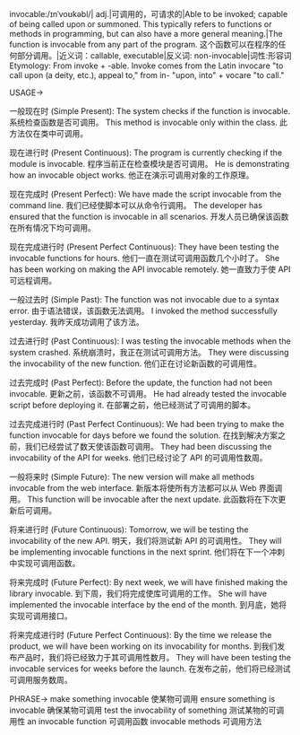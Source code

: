 invocable:/ɪnˈvoʊkəbl/| adj.|可调用的，可请求的|Able to be invoked; capable of being called upon or summoned.  This typically refers to functions or methods in programming, but can also have a more general meaning.|The function is invocable from any part of the program.  这个函数可以在程序的任何部分调用。|近义词：callable, executable|反义词: non-invocable|词性:形容词
Etymology: From invoke + -able.  Invoke comes from the Latin invocare "to call upon (a deity, etc.), appeal to," from in- "upon, into" + vocare "to call."

USAGE->

一般现在时 (Simple Present):
The system checks if the function is invocable. 系统检查函数是否可调用。
This method is invocable only within the class. 此方法仅在类中可调用。


现在进行时 (Present Continuous):
The program is currently checking if the module is invocable. 程序当前正在检查模块是否可调用。
He is demonstrating how an invocable object works. 他正在演示可调用对象的工作原理。


现在完成时 (Present Perfect):
We have made the script invocable from the command line. 我们已经使脚本可以从命令行调用。
The developer has ensured that the function is invocable in all scenarios. 开发人员已确保该函数在所有情况下均可调用。


现在完成进行时 (Present Perfect Continuous):
They have been testing the invocable functions for hours. 他们一直在测试可调用函数几个小时了。
She has been working on making the API invocable remotely. 她一直致力于使 API 可远程调用。


一般过去时 (Simple Past):
The function was not invocable due to a syntax error. 由于语法错误，该函数无法调用。
I invoked the method successfully yesterday. 我昨天成功调用了该方法。


过去进行时 (Past Continuous):
I was testing the invocable methods when the system crashed. 系统崩溃时，我正在测试可调用方法。
They were discussing the invocability of the new function. 他们正在讨论新函数的可调用性。


过去完成时 (Past Perfect):
Before the update, the function had not been invocable. 更新之前，该函数不可调用。
He had already tested the invocable script before deploying it. 在部署之前，他已经测试了可调用的脚本。


过去完成进行时 (Past Perfect Continuous):
We had been trying to make the function invocable for days before we found the solution. 在找到解决方案之前，我们已经尝试了数天使该函数可调用。
They had been discussing the invocability of the API for weeks. 他们已经讨论了 API 的可调用性数周。


一般将来时 (Simple Future):
The new version will make all methods invocable from the web interface. 新版本将使所有方法都可以从 Web 界面调用。
This function will be invocable after the next update. 此函数将在下次更新后可调用。


将来进行时 (Future Continuous):
Tomorrow, we will be testing the invocability of the new API. 明天，我们将测试新 API 的可调用性。
They will be implementing invocable functions in the next sprint. 他们将在下一个冲刺中实现可调用函数。


将来完成时 (Future Perfect):
By next week, we will have finished making the library invocable. 到下周，我们将完成使库可调用的工作。
She will have implemented the invocable interface by the end of the month.  到月底，她将实现可调用接口。


将来完成进行时 (Future Perfect Continuous):
By the time we release the product, we will have been working on its invocability for months. 到我们发布产品时，我们将已经致力于其可调用性数月。
They will have been testing the invocable services for weeks before the launch. 在发布之前，他们将已经测试可调用服务数周。


PHRASE->
make something invocable 使某物可调用
ensure something is invocable 确保某物可调用
test the invocability of something 测试某物的可调用性
an invocable function 可调用函数
invocable methods 可调用方法
